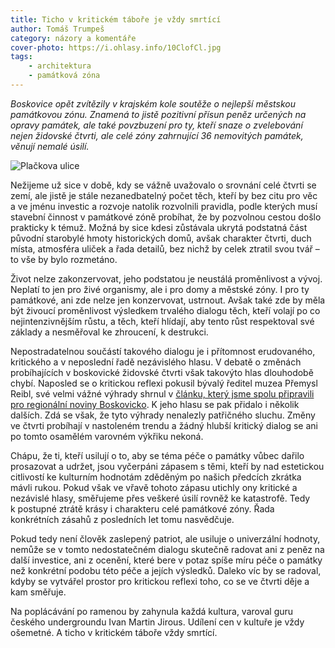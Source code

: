 ```yaml
---
title: Ticho v kritickém táboře je vždy smrtící
author: Tomáš Trumpeš
category: názory a komentáře
cover-photo: https://i.ohlasy.info/10ClofCl.jpg
tags:
    - architektura
    - památková zóna
---
```


*Boskovice opět zvítězily v krajském kole soutěže o nejlepší městskou památkovou zónu. Znamená to jistě pozitivní přísun peněz určených na opravy památek, ale také povzbuzení pro ty, kteří snaze o zvelebování nejen židovské čtvrti, ale celé zóny zahrnující 36 nemovitých památek, věnují nemalé úsilí.*

<img src="https://i.ohlasy.info/10ClofC.jpg" class="img-responsive" alt="Plačkova ulice">

Nežijeme už sice v době, kdy se vážně uvažovalo o srovnání celé čtvrti se zemí, ale jistě je stále nezanedbatelný počet těch, kteří by bez citu pro věc a ve jménu investic a rozvoje natolik rozvolnili pravidla, podle kterých musí stavební činnost v památkové zóně probíhat, že by pozvolnou cestou došlo prakticky k témuž. Možná by sice kdesi zůstávala ukrytá podstatná část původní starobylé hmoty historických domů, avšak charakter čtvrti, duch místa, atmosféra uliček a řada detailů, bez nichž by celek ztratil svou tvář – to vše by bylo rozmetáno.

Život nelze zakonzervovat, jeho podstatou je neustálá proměnlivost a vývoj. Neplatí to jen pro živé organismy, ale i pro domy a městské zóny. I pro ty památkové, ani zde nelze jen konzervovat, ustrnout. Avšak také zde by měla být živoucí proměnlivost výsledkem trvalého dialogu těch, kteří volají po co nejintenzivnějším růstu, a těch, kteří hlídají, aby tento růst respektoval své základy a nesměřoval ke zhroucení, k destrukci.

Nepostradatelnou součástí takového dialogu je i přítomnost erudovaného, kritického a v neposlední řadě nezávislého hlasu. V debatě o změnách probíhajících v boskovické židovské čtvrti však takovýto hlas dlouhodobě chybí. Naposled se o kritickou reflexi pokusil bývalý ředitel muzea Přemysl Reibl, své velmi vážné výhrady shrnul v [článku, který jsme spolu připravili pro regionální noviny Boskovicko](http://stare.boskovicko.cz/cislo.phtml?iss_id=313#art_10638). K jeho hlasu se pak přidalo i několik dalších. Zdá se však, že tyto výhrady nenalezly patřičného sluchu. Změny ve čtvrti probíhají v nastoleném trendu a žádný hlubší kritický dialog se ani po tomto osamělém varovném výkřiku nekoná.

Chápu, že ti, kteří usilují o to, aby se téma péče o památky vůbec dařilo prosazovat a udržet, jsou vyčerpáni zápasem s těmi, kteří by nad estetickou citlivostí ke kulturním hodnotám zděděným po našich předcích zkrátka mávli rukou. Pokud však ve vřavě tohoto zápasu utichly ony kritické a nezávislé hlasy, směřujeme přes veškeré úsilí rovněž ke katastrofě. Tedy k postupné ztrátě krásy i charakteru celé památkové zóny. Řada konkrétních zásahů z posledních let tomu nasvědčuje.

Pokud tedy není člověk zaslepený patriot, ale usiluje o univerzální hodnoty, nemůže se v tomto nedostatečném dialogu skutečně radovat ani z peněz na další investice, ani z ocenění, které bere v potaz spíše míru péče o památky než konkrétní podobu této péče a jejích výsledků. Daleko víc by se radoval, kdyby se vytvářel prostor pro kritickou reflexi toho, co se ve čtvrti děje a kam směřuje. 

Na poplácávání po ramenou by zahynula každá kultura, varoval guru českého undergroundu Ivan Martin Jirous. Udílení cen v kultuře je vždy ošemetné. A ticho v kritickém táboře vždy smrtící.
